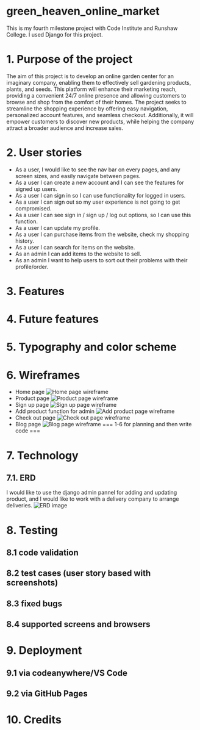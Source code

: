 # green_heaven_online_market
This is my fourth milestone project with Code Institute and Runshaw College. I used Django for this project.
# 1. Purpose of the project
The aim of this project is to develop an online garden center for an imaginary company, enabling them to effectively sell gardening products, plants, and seeds. This platform will enhance their marketing reach, providing a convenient 24/7 online presence and allowing customers to browse and shop from the comfort of their homes. The project seeks to streamline the shopping experience by offering easy navigation, personalized account features, and seamless checkout. Additionally, it will empower customers to discover new products, while helping the company attract a broader audience and increase sales.
# 2. User stories
- As a user, I would like to see the nav bar on every pages, and any screen sizes, and easily navigate between pages.
- As a user I can create a new account and I can see the features for signed up users.
- As a user I can sign in so I can use functionality for logged in users.
- As a user I can sign out so my user experience is not going to get compromised.
- As a user I can see sign in / sign up / log out options, so I can use this function.
- As a user I can update my profile.
- As a user I can purchase items from the website, check my shopping history.
- As a user I can search for items on the website.
- As an admin I can add items to the website to sell.
- As an admin I want to help users to sort out their problems with their profile/order.
# 3. Features
# 4. Future features
# 5. Typography and color scheme
# 6. Wireframes
- Home page
![Home page wireframe](media/Home%20page.png)
- Product page
![Product page wireframe](media/Product%20page.png)
- Sign up page
![Sign up page wireframe](media/Sign%20up%20page.png)
- Add product function for admin
![Add product page wireframe](media/Add%20Product%20page.png)
- Check out page
![Check out page wireframe](media/Check%20out%20page.png)
- Blog page
![Blog page wireframe](media/Blog%20page.png)
=== 1-6 for planning and then write code ===
# 7. Technology
## 7.1. ERD
I would like to use the django admin pannel for adding and updating product, and I would like to work with a delivery company to arrange deliveries.
![ERD image](media/Database%20ER%20diagram%20(crow's%20foot).png)
# 8. Testing
   ## 8.1 code validation
   ## 8.2 test cases (user story based with screenshots)
   ## 8.3 fixed bugs
   ## 8.4 supported screens and browsers
# 9. Deployment
   ## 9.1 via codeanywhere/VS Code
   ## 9.2 via GitHub Pages
# 10. Credits
